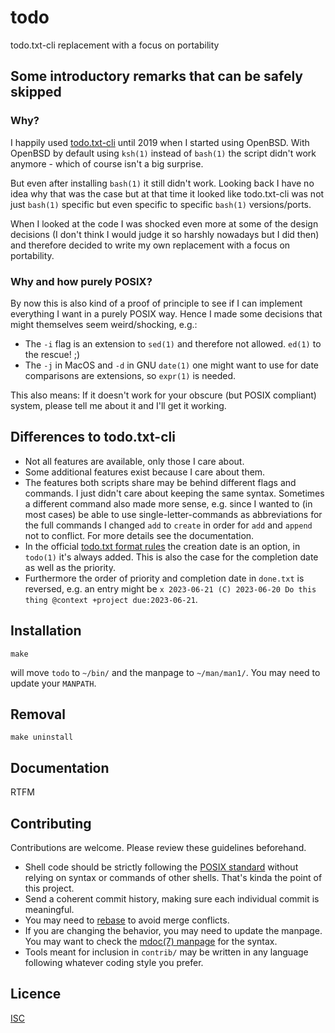 # todo

todo.txt-cli replacement with a focus on portability

## Some introductory remarks that can be safely skipped

### Why?
I happily used [todo.txt-cli](https://github.com/todotxt/todo.txt-cli) until 2019 when I started using OpenBSD.
With OpenBSD by default using `ksh(1)` instead of `bash(1)` the script didn't work anymore - which of course isn't a big surprise.

But even after installing `bash(1)` it still didn't work. Looking back I have no idea why that was the case but at that time it looked like todo.txt-cli was not just `bash(1)` specific but even specific to specific `bash(1)` versions/ports.

When I looked at the code I was shocked even more at some of the design decisions (I don't think I would judge it so harshly nowadays but I did then) and therefore decided to write my own replacement with a focus on portability.

### Why and how purely POSIX?
By now this is also kind of a proof of principle to see if I can implement everything I want in a purely POSIX way.
Hence I made some decisions that might themselves seem weird/shocking, e.g.:
- The `-i` flag is an extension to `sed(1)` and therefore not allowed. `ed(1)` to the rescue! ;)
- The `-j` in MacOS and `-d` in GNU `date(1)` one might want to use for date comparisons are extensions, so `expr(1)` is needed.

This also means: If it doesn't work for your obscure (but POSIX compliant) system, please tell me about it and I'll get it working.

## Differences to todo.txt-cli
- Not all features are available, only those I care about.
- Some additional features exist because I care about them.
- The features both scripts share may be behind different flags and commands. I just didn't care about keeping the same syntax. Sometimes a different command also made more sense, e.g. since I wanted to (in most cases) be able to use single-letter-commands as abbreviations for the full commands I changed `add` to `create` in order for `add` and `append` not to conflict. For more details see the documentation.
- In the official [todo.txt format rules](https://github.com/todotxt/todo.txt#todotxt-format-rules) the creation date is an option, in `todo(1)` it's always added. This is also the case for the completion date as well as the priority.
- Furthermore the order of priority and completion date in `done.txt` is reversed, e.g. an entry might be `x 2023-06-21 (C) 2023-06-20 Do this thing @context +project due:2023-06-21`.

## Installation

```shell
make
```
will move `todo` to `~/bin/` and the manpage to `~/man/man1/`.
You may need to update your `MANPATH`.

## Removal

```shell
make uninstall
```

## Documentation

RTFM

## Contributing

Contributions are welcome. Please review these guidelines beforehand.

- Shell code should be strictly following the [POSIX standard](https://pubs.opengroup.org/onlinepubs/9699919799/utilities/V3_chap02.html) without relying on syntax or commands of other shells. That's kinda the point of this project.
- Send a coherent commit history, making sure each individual commit is meaningful.
- You may need to [rebase](https://git-scm.com/book/en/v2/Git-Branching-Rebasing) to avoid merge conflicts.
- If you are changing the behavior, you may need to update the manpage. You may want to check the [mdoc(7) manpage](https://man.openbsd.org/mdoc.7) for the syntax.
- Tools meant for inclusion in `contrib/` may be written in any language following whatever coding style you prefer.

## Licence
[ISC](https://opensource.org/licenses/ISC)
